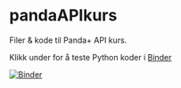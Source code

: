 # pandaAPIkurs
Filer &amp; kode til Panda+ API kurs.

Klikk under for å teste Python koder i [Binder](https://mybinder.org/v2/gh/pandaAPIkurs/kursdata/main?labpath=testing_testing.ipynb)

[![Binder](https://mybinder.org/badge_logo.svg)](https://mybinder.org/v2/gh/pandaAPIkurs/kursdata/main?labpath=testing_testing.ipynb)
